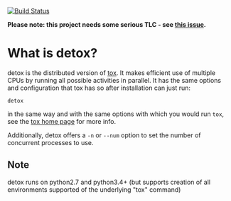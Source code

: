 [![Build Status](https://travis-ci.org/tox-dev/detox.svg?branch=master)](https://travis-ci.org/tox-dev/detox)

**Please note: this project needs some serious TLC - see [this issue](https://github.com/tox-dev/detox/issues/27).**

# What is detox?

detox is the distributed version of [tox](https://pypi.org/project/tox/).  It makes efficient use of multiple CPUs by running all possible activities in parallel.  It has the same options and configuration that tox has so after installation can just run:

    detox

in the same way and with the same options with which you would run `tox`, see the [tox home page](http://tox.readthedocs.io) for more info.

Additionally, detox offers a `-n` or `--num` option to set the number of concurrent processes to use.

## Note

detox runs on python2.7 and python3.4+ (but supports creation of all environments supported of the underlying "tox" command)
